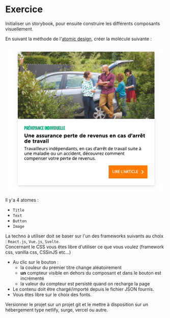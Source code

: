 # Exercice 

Initialiser un storybook, pour ensuite construire les différents composants visuellement.

En suivant la méthode de l'[atomic design](https://atomicdesign.bradfrost.com/chapter-2/), créer la molécule suivante :

![organism](./assets/screenshot.png)

Il y'a 4 atomes : 
  * `Title`
  * `Text`
  * `Button`
  * `Image`

La techno à utiliser doit se baser sur l'un des frameworks suivants au choix : `React.js`, `Vue.js`, `Svelte`.  
Concernant le CSS vous êtes libre d'utiliser ce que vous voulez (framework css, vanilla css, CSSinJS etc...)   

* Au clic sur le bouton : 
    * la couleur du premier titre change aléatoirement 
    * **un** compteur visible en dehors du composant et dans le bouton est incrémenté  
    * la valeur du compteur est persisté quand on recharge la page
* Le contenu doit être chargé/importé depuis le fichier JSON fournis.
* Vous êtes libre sur le choix des fonts.


Versionner le projet sur un projet git et le mettre à disposition sur un hébergement type netlify, surge, vercel ou autre.